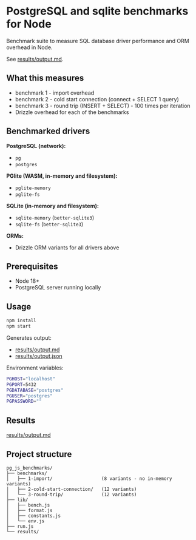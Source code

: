 # PostgreSQL and sqlite benchmarks for Node

Benchmark suite to measure SQL database driver performance and ORM overhead in Node.

See [results/output.md](results/output.md).

## What this measures

- benchmark 1 - import overhead
- benchmark 2 - cold start connection (connect + SELECT 1 query)
- benchmark 3 - round trip (INSERT + SELECT) - 100 times per iteration
- Drizzle overhead for each of the benchmarks

## Benchmarked drivers

**PostgreSQL (network):**
- `pg`
- `postgres`

**PGlite (WASM, in-memory and filesystem):**
- `pglite-memory`
- `pglite-fs`

**SQLite (in-memory and filesystem):**
- `sqlite-memory` (`better-sqlite3`)
- `sqlite-fs` (`better-sqlite3`)

**ORMs:**
- Drizzle ORM variants for all drivers above

## Prerequisites

- Node 18+
- PostgreSQL server running locally

## Usage

```bash
npm install
npm start
```

Generates output:

- [results/output.md](./results/output.md)
- [results/output.json](./results/output.json)

Environment variables:

```bash
PGHOST="localhost"
PGPORT=5432
PGDATABASE="postgres"
PGUSER="postgres"
PGPASSWORD=""
```

## Results

[results/output.md](results/output.md)

## Project structure

```
pg_js_benchmarks/
├── benchmarks/
│   ├── 1-import/                  (8 variants - no in-memory variants)
│   ├── 2-cold-start-connection/   (12 variants)
│   └── 3-round-trip/              (12 variants)
├── lib/
│   ├── bench.js
│   ├── format.js
│   ├── constants.js
│   └── env.js
├── run.js
└── results/
```
